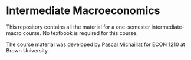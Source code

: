 # Intermediate Macroeconomics

This repository contains all the material for a one-semester intermediate-macro course. No textbook is required for this course.

The course material was developed by [Pascal Michaillat](https://www.pascalmichaillat.org/) for ECON 1210 at Brown University.
